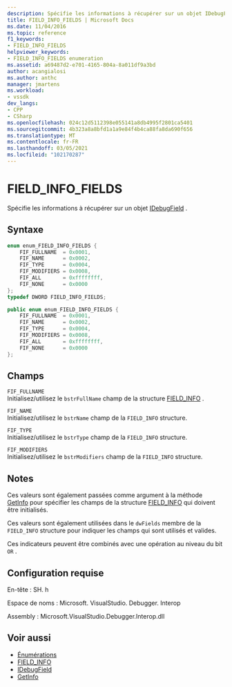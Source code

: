 ```yaml
---
description: Spécifie les informations à récupérer sur un objet IDebugField.
title: FIELD_INFO_FIELDS | Microsoft Docs
ms.date: 11/04/2016
ms.topic: reference
f1_keywords:
- FIELD_INFO_FIELDS
helpviewer_keywords:
- FIELD_INFO_FIELDS enumeration
ms.assetid: a69487d2-e701-4165-804a-8a011df9a3bd
author: acangialosi
ms.author: anthc
manager: jmartens
ms.workload:
- vssdk
dev_langs:
- CPP
- CSharp
ms.openlocfilehash: 024c12d5112398e055141a8db4995f2801ca5401
ms.sourcegitcommit: 4b323a8a8bfd1a1a9e84f4b4ca88fa8da690f656
ms.translationtype: MT
ms.contentlocale: fr-FR
ms.lasthandoff: 03/05/2021
ms.locfileid: "102170287"
---
```

# <a name="field_info_fields"></a>FIELD_INFO_FIELDS
Spécifie les informations à récupérer sur un objet [IDebugField](../../../extensibility/debugger/reference/idebugfield.md) .

## <a name="syntax"></a>Syntaxe

```cpp
enum enum_FIELD_INFO_FIELDS { 
    FIF_FULLNAME  = 0x0001,
    FIF_NAME      = 0x0002,
    FIF_TYPE      = 0x0004,
    FIF_MODIFIERS = 0x0008,
    FIF_ALL       = 0xffffffff,
    FIF_NONE      = 0x0000
};
typedef DWORD FIELD_INFO_FIELDS;
```

```csharp
public enum enum_FIELD_INFO_FIELDS {
    FIF_FULLNAME  = 0x0001,
    FIF_NAME      = 0x0002,
    FIF_TYPE      = 0x0004,
    FIF_MODIFIERS = 0x0008,
    FIF_ALL       = 0xffffffff,
    FIF_NONE      = 0x0000
};
```

## <a name="fields"></a>Champs
`FIF_FULLNAME`\
Initialisez/utilisez le `bstrFullName` champ de la structure [FIELD_INFO](../../../extensibility/debugger/reference/field-info.md) .

`FIF_NAME`\
Initialisez/utilisez le `bstrName` champ de la `FIELD_INFO` structure.

`FIF_TYPE`\
Initialisez/utilisez le `bstrType` champ de la `FIELD_INFO` structure.

`FIF_MODIFIERS`\
Initialisez/utilisez le `bstrModifiers` champ de la `FIELD_INFO` structure.

## <a name="remarks"></a>Notes
Ces valeurs sont également passées comme argument à la méthode [GetInfo](../../../extensibility/debugger/reference/idebugfield-getinfo.md) pour spécifier les champs de la structure [FIELD_INFO](../../../extensibility/debugger/reference/field-info.md) qui doivent être initialisés.

Ces valeurs sont également utilisées dans le `dwFields` membre de la `FIELD_INFO` structure pour indiquer les champs qui sont utilisés et valides.

Ces indicateurs peuvent être combinés avec une opération au niveau du bit `OR` .

## <a name="requirements"></a>Configuration requise
En-tête : SH. h

Espace de noms : Microsoft. VisualStudio. Debugger. Interop

Assembly : Microsoft.VisualStudio.Debugger.Interop.dll

## <a name="see-also"></a>Voir aussi
- [Énumérations](../../../extensibility/debugger/reference/enumerations-visual-studio-debugging.md)
- [FIELD_INFO](../../../extensibility/debugger/reference/field-info.md)
- [IDebugField](../../../extensibility/debugger/reference/idebugfield.md)
- [GetInfo](../../../extensibility/debugger/reference/idebugfield-getinfo.md)
